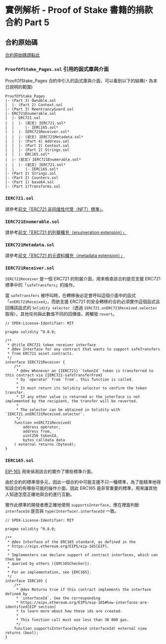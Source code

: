 # 實例解析 - Proof of Stake 書籍的捐款合約 Part 5

## 合約原始碼

[合約原始碼請點此](https://etherscan.io/address/0x5bf5bcc5362f88721167c1068b58c60cad075aac#code)

### `ProofOfStake_Pages.sol` 引用的函式庫與介面

ProofOfStake_Pages 合約中引入的函式庫與介面，可以看到以下的結構(`*` 為本日說明的範圍)

```solidity
ProofOfStake_Pages
|- (Part 3) Ownable.sol
|  |- (Part 2) Context.sol
|- (Part 3) ReentrancyGuard.sol
|- ERC721Enumerable.sol
|  |- ERC721.sol
|  |  |- (前文) IERC721.sol*
|  |     |- IERC165.sol*
|  |  |- IERC721Receiver.sol*
|  |  |- (前文) IERC721Metadata.sol*
|  |  |- (Part 4) Address.sol
|  |  |- (Part 2) Context.sol
|  |  |- (Part 2) Strings.sol
|  |  |- ERC165.sol*
|  |- (前文) IERC721Enumerable.sol*
|  |  |- (前文) IERC721.sol*
|  |     |- IERC165.sol*
|- (Part 2) Strings.sol
|- (Part 2) Counters.sol
|- (Part 1) base64.sol
|- (Part 1)Transforms.sol
```

### `IERC721.sol`

請參考[前文「ERC721 非同值性代幣（NFT）標準」](https://ithelp.ithome.com.tw/articles/10301718)。

### `IERC721Enumerable.sol`

請參考[前文「ERC721 的列舉擴充（enumeration extension）」](https://ithelp.ithome.com.tw/articles/10303007)

### `IERC721Metadata.sol`

請參考[前文「ERC721 的元資料擴充（metadata extension）」](https://ithelp.ithome.com.tw/articles/10302264)

### `IERC721Receiver.sol`

`IERC721Receiver` 是一個 ERC721 的附屬介面，用來檢查該合約是否支援 ERC721 標準中的「`safeTransfers`」的操作。

當 `safeTransfers` 被呼叫時，在轉移後必定會呼叫這個介面中的函式「`onERC721Received`」，而欲支援 ERC721 的安全轉移的合約必須實作這個函式且回傳該函式的 `Solidity selector`（透過 `IERC721.onERC721Received.selector` 取得）。其他任何與此數值不同的回傳值，將觸發 `revert`。

```solidity
// SPDX-License-Identifier: MIT

pragma solidity ^0.8.0;

/**
 * @title ERC721 token receiver interface
 * @dev Interface for any contract that wants to support safeTransfers
 * from ERC721 asset contracts.
 */
interface IERC721Receiver {
    /**
     * @dev Whenever an {IERC721} `tokenId` token is transferred to this contract via {IERC721-safeTransferFrom}
     * by `operator` from `from`, this function is called.
     *
     * It must return its Solidity selector to confirm the token transfer.
     * If any other value is returned or the interface is not implemented by the recipient, the transfer will be reverted.
     *
     * The selector can be obtained in Solidity with `IERC721.onERC721Received.selector`.
     */
    function onERC721Received(
        address operator,
        address from,
        uint256 tokenId,
        bytes calldata data
    ) external returns (bytes4);
}
```

### `IERC165.sol`

[EIP-165](https://eips.ethereum.org/EIPS/eip-165) 用來偵測該合約實作了哪些標準介面。

由於合約的標準很多元，因此一個合約中可能支援不只一種標準，為了能精準地得知該合約有哪些可能的操作介面，因此 ERC165 是非常重要的標準，用來讓其他人知道怎麼正確地與合約進行互動。

實作此標準的開發者應正確地使用 `supportsInterface`，應在裡面判斷 `interfaceId` 是否與 `type(Interface).interfaceId` 一致。

```solidity
// SPDX-License-Identifier: MIT

pragma solidity ^0.8.0;

/**
 * @dev Interface of the ERC165 standard, as defined in the
 * https://eips.ethereum.org/EIPS/eip-165[EIP].
 *
 * Implementers can declare support of contract interfaces, which can then be
 * queried by others ({ERC165Checker}).
 *
 * For an implementation, see {ERC165}.
 */
interface IERC165 {
    /**
     * @dev Returns true if this contract implements the interface defined by
     * `interfaceId`. See the corresponding
     * https://eips.ethereum.org/EIPS/eip-165#how-interfaces-are-identified[EIP section]
     * to learn more about how these ids are created.
     *
     * This function call must use less than 30 000 gas.
     */
    function supportsInterface(bytes4 interfaceId) external view returns (bool);
}
```
